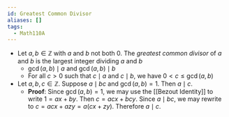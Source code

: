 ```yaml
---
id: Greatest Common Divisor
aliases: []
tags:
  - Math110A
---
```


- Let $a, b\in \mathbb{Z}$ with $a$ and $b$ not both 0. The _greatest common
  divisor_ of $a$ and $b$ is the largest integer dividing $a$ and $b$
  - $\gcd(a, b)\mid a$ and $\gcd(a, b)\mid b$
  - For all $c > 0$ such that $c\mid a$ and $c\mid b$, we have
    $0 < c \leq \gcd(a, b)$
- Let $a, b, c\in \mathbb{Z}$. Suppose $a\mid bc$ and $\gcd(a, b) = 1$. Then
  $a\mid c$.
  - **Proof**: Since $\gcd(a, b) = 1$, we may use the [[Bezout Identity]] to
    write $1 = ax + by$. Then $c = acx + bcy$. Since $a\mid bc$, we may rewrite
    to $c = acx + azy = a(cx + zy)$. Therefore $a\mid c$.
